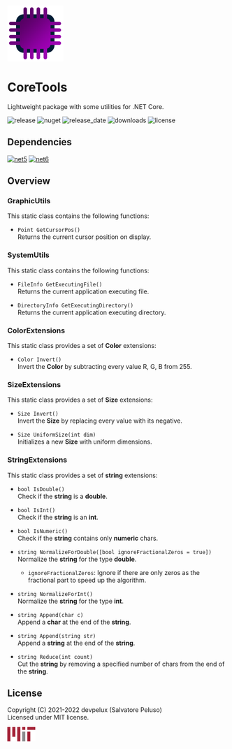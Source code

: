 ![icon](https://raw.githubusercontent.com/devpelux/coretools/1.0.1/Assets/Icon.png)

# CoreTools

Lightweight package with some utilities for .NET Core.

![release](https://img.shields.io/github/v/release/devpelux/coretools?sort=semver)
![nuget](https://img.shields.io/nuget/v/coretools)
![release_date](https://img.shields.io/github/release-date/devpelux/coretools)
![downloads](https://img.shields.io/nuget/dt/coretools)
![license](https://img.shields.io/github/license/devpelux/coretools)

## Dependencies

[![net5](https://img.shields.io/badge/.NET-v5.0-blue)](https://docs.microsoft.com/dotnet)
[![net6](https://img.shields.io/badge/.NET-v6.0-blue)](https://docs.microsoft.com/dotnet)

## Overview

### GraphicUtils

This static class contains the following functions:

- `Point GetCursorPos()`  
Returns the current cursor position on display.

### SystemUtils

This static class contains the following functions:

- `FileInfo GetExecutingFile()`  
Returns the current application executing file.

- `DirectoryInfo GetExecutingDirectory()`  
Returns the current application executing directory.

### ColorExtensions

This static class provides a set of **Color** extensions:

- `Color Invert()`  
Invert the **Color** by subtracting every value R, G, B from 255.

### SizeExtensions

This static class provides a set of **Size** extensions:

- `Size Invert()`  
Invert the **Size** by replacing every value with its negative.

- `Size UniformSize(int dim)`  
Initializes a new **Size** with uniform dimensions.

### StringExtensions

This static class provides a set of **string** extensions:

- `bool IsDouble()`  
Check if the **string** is a **double**.

- `bool IsInt()`  
Check if the **string** is an **int**.

- `bool IsNumeric()`  
Check if the **string** contains only **numeric** chars.

- `string NormalizeForDouble([bool ignoreFractionalZeros = true])`  
Normalize the **string** for the type **double**.

  - `ignoreFractionalZeros`: Ignore if there are only zeros as the fractional part to speed up the algorithm.

- `string NormalizeForInt()`  
Normalize the **string** for the type **int**.

- `string Append(char c)`  
Append a **char** at the end of the **string**.

- `string Append(string str)`  
Append a **string** at the end of the **string**.

- `string Reduce(int count)`  
Cut the **string** by removing a specified number of chars from the end of the **string**.

## License
Copyright (C) 2021-2022 devpelux (Salvatore Peluso)  
Licensed under MIT license.

[![mit](https://raw.githubusercontent.com/devpelux/coretools/main/Assets/Mit.png)](https://github.com/devpelux/coretools/blob/1.0.1/LICENSE)
